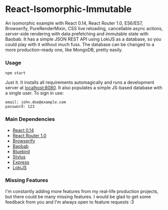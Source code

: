 React-Isomorphic-Immutable
==========================

An isomorphic example with React 0.14, React Router 1.0, ES6/ES7, Browserify,
PureRenderMixin, CSS live reloading, cancellable async actions, server-side
rendering with data prefetching and immutable state with Baobab. It has a simple
JSON REST API using LokiJS as a database, so you could play with it without much
fuss. The database can be changed to a more production-ready one, like MongoDB,
pretty easily.

### Usage

```
npm start
```

Just it. It installs all requirements automagically and runs a development
server at [localhost:8080](http://localhost:8080). It also populates a simple
JS-based database with a single user. To sign in use:

```
email: john.doe@example.com
password: 123
```

### Main Dependencies

* [React 0.14](https://github.com/facebook/react)
* [React Router 1.0](https://github.com/rackt/react-router)
* [Browserify](https://github.com/substack/node-browserify)
* [Baobab](https://github.com/Yomguithereal/baobab)
* [Bluebird](https://github.com/petkaantonov/bluebird)
* [Stylus](https://github.com/stylus/stylus)
* [Express](https://github.com/strongloop/express)
* [LokiJS](https://github.com/techfort/LokiJS)

### Missing Features

I'm constantly adding more features from my real-life production projects, but
there could be many missing features. I would be glad to get some feedback from
you and I'm always open to feature requests :3